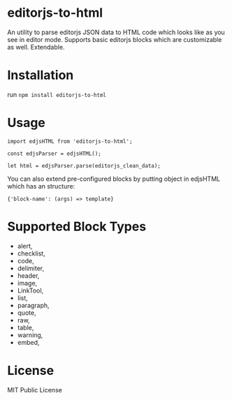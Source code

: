 # editorjs-to-html
An utility to parse editorjs JSON data to HTML code which looks like as you see in editor mode.
Supports basic editorjs blocks which are customizable as well. Extendable.

# Installation

run 
`npm install editorjs-to-html`

# Usage

```
import edjsHTML from 'editorjs-to-html';

const edjsParser = edjsHTML();

let html = edjsParser.parse(editorjs_clean_data);
```

You can also extend pre-configured blocks by putting object in edjsHTML which has an structure:
```
{'block-name': (args) => template}
```

# Supported Block Types
-    alert,
-    checklist,
-    code,
-    delimiter,
-    header,
-    image,
-    LinkTool,
-    list,
-    paragraph,
-    quote,
-    raw,
-    table,
-    warning,
-    embed,

# License
MIT Public License

